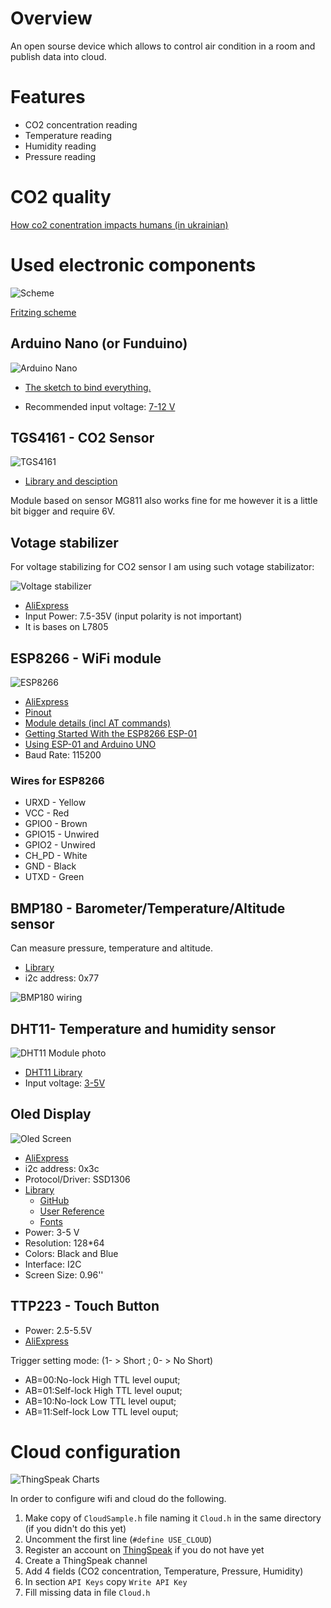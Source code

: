 # Overview

An open sourse device which allows to control air condition in a room and publish data into cloud.

# Features

 * CO2 concentration reading
 * Temperature reading
 * Humidity reading
 * Pressure reading

# CO2 quality
[How co2 conentration impacts humans (in ukrainian)](https://docs.google.com/document/d/1l87kJx1lqZpuicVIvCt-TA4aJeTVuhVo9qCxow-L0lQ/edit?usp=sharing)

# Used electronic components

![Scheme](Images/Airok_bb.png)

[Fritzing scheme](Docs/Airok.fzz)

## Arduino Nano (or Funduino)

![Arduino Nano](Images/nano.jpg)

 * [The sketch to bind everything.](Firmwares/AirOk/AirOk.ino)

 * Recommended input voltage: [7-12 V](https://www.arduino.cc/en/Main/ArduinoBoardNano)

## TGS4161 - CO2 Sensor

![TGS4161](Images/Tgs4161.jpg)

  * [Library and desciption](https://github.com/solvek/CO2Sensor)

  Module based on sensor MG811 also works fine for me however it is a little bit bigger and require 6V.

## Votage stabilizer

For voltage stabilizing for CO2 sensor I am using such votage stabilizator:

![Voltage stabilizer](Images/Voltage.jpg)

 * [AliExpress](https://www.aliexpress.com/item/LM7805-L7805-3-Terminals-Voltage-Stabilizer-Regulator-Power-Supply-7-5-35V-to-5V/32692400880.html?spm=2114.13010608.0.99.jZrgkR)
 * Input Power: 7.5-35V (input polarity is not important)
 * It is bases on L7805

##  ESP8266 - WiFi module

![ESP8266](Images/ESP8266-2.jpg)

 * [AliExpress](https://www.aliexpress.com/item/ESP8266-Serial-Wireless-WIFI-Module-Transceiver-Send-Receive-LWIP-AP-STA/32229052791.html?spm=2114.13010608.0.90.mKvlhC)
 * [Pinout](Images/esp8266/ESP8266-Serial-Wireless-WIFI-Module-Transceiver-Send--Receive-Module.jpg)
 * [Module details (incl AT commands)](https://www.itead.cc/wiki/ESP8266_Serial_WIFI_Module)
 * [Getting Started With the ESP8266 ESP-01](http://www.instructables.com/id/Getting-Started-With-the-ESP8266-ESP-01/?ALLSTEPS)
 * [Using ESP-01 and Arduino UNO](http://www.instructables.com/id/Using-ESP-01-and-Arduino-UNO/?ALLSTEPS)
 * Baud Rate: 115200

### Wires for ESP8266

 * URXD - Yellow
 * VCC - Red
 * GPIO0 - Brown
 * GPIO15 - Unwired
 * GPIO2 - Unwired
 * CH_PD - White
 * GND - Black
 * UTXD - Green

## BMP180 - Barometer/Temperature/Altitude sensor

Can measure pressure, temperature and altitude.

* [Library](https://github.com/sparkfun/BMP180_Breakout_Arduino_Library)
* i2c address: 0x77

![BMP180 wiring](Images/bmp180_schem.png)

## DHT11- Temperature and humidity sensor

![DHT11 Module photo](Images/weather_dhtwiring.gif)

* [DHT11 Library](https://github.com/adafruit/DHT-sensor-library)
 * Input voltage: [3-5V](https://www.adafruit.com/product/386)

## Oled Display

![Oled Screen](Images/Oled.jpg)

* [AliExpress](https://www.aliexpress.com/item/Free-shipping-1Pcs-128X64-Blue-OLED-LCD-LED-Display-Module-For-Arduino-0-96-I2C-IIC/32658340632.html?spm=2114.13010608.0.65.Ul6GyN)
* i2c address: 0x3c
* Protocol/Driver: SSD1306
* [Library](https://www.tindie.com/products/upgradeindustries/128x64-blue-i2c-oled-display-096-inch/)
  - [GitHub](https://github.com/olikraus/u8glib)
  - [User Reference](https://github.com/olikraus/u8glib/wiki/userreference)
  - [Fonts](https://github.com/olikraus/u8glib/wiki/fontgroup)
* Power: 3-5 V
* Resolution: 128*64
* Colors: Black and Blue
* Interface: I2C
* Screen Size: 0.96''

## TTP223 - Touch Button

  * Power: 2.5-5.5V
  * [AliExpress](https://www.aliexpress.com/item/10Pcs-TTP223-Touch-Key-Module-Self-Locking-No-Locking-Capacitive-Switches-Single-Road-Reconstruction-Module/32597879639.html?spm=2114.13010608.0.106.uBkkVb)

Trigger setting mode: (1- > Short ; 0- > No Short)

 * AB=00:No-lock High TTL level ouput;
 * AB=01:Self-lock High TTL level ouput;
 * AB=10:No-lock Low TTL level ouput;
 * AB=11:Self-lock Low TTL level ouput;

# Cloud configuration

![ThingSpeak Charts](Images/ThingSpeakAirok.png)

In order to configure wifi and cloud do the following.

 1. Make copy of `CloudSample.h` file naming it `Cloud.h` in the same directory (if you didn't do this yet)
 2. Uncomment the first line (`#define USE_CLOUD`)
 3. Register an account on [ThingSpeak](thingspeak.com) if you do not have yet
 4. Create a ThingSpeak channel
 5. Add 4 fields (CO2 concentration, Temperature, Pressure, Humidity)
 6. In section `API Keys` copy `Write API Key`
 7. Fill missing data in file `Cloud.h`

